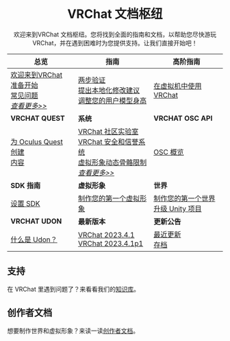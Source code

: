 <center>

# VRChat 文档枢纽

欢迎来到VRChat 文档枢纽。您将找到全面的指南和文档，以帮助您尽快游玩 VRChat，并在遇到困难时为您提供支持。让我们直接开始吧！

</center>

| **总览**                                                                                                                                                                                                                                  | **指南**                                                                                                                                                                                                                                                                                     | **高阶指南**                                                                                                                                     |
| ----------------------------------------------------------------------------------------------------------------------------------------------------------------------------------------------------------------------------------------- | -------------------------------------------------------------------------------------------------------------------------------------------------------------------------------------------------------------------------------------------------------------------------------------------- | ------------------------------------------------------------------------------------------------------------------------------------------------ |
| [欢迎来到VRChat](/docs.vrchat.com/docs/welcome-to-vrchat)<br>[准备开始](/docs.vrchat.com/docs/getting-started)<br>[常见问题](/docs.vrchat.com/docs/frequently-asked-questions)<br>[*查看更多>>*](/docs.vrchat.com/docs/welcome-to-vrchat) | [两步验证](/docs.vrchat.com/docs/setup-2fa)<br>[提出本地化修改建议](/docs.vrchat.com/docs/suggesting-localization-changes)<br>[调整您的用户模型身高](/docs.vrchat.com/docs/adjusting-your-avatars-height)                                                                                    | [在虚拟机中使用 VRChat](/docs.vrchat.com/docs/using-vrchat-in-a-virtual-machine)                                                                 |
| **VRCHAT QUEST**                                                                                                                                                                                                                          | **系统**                                                                                                                                                                                                                                                                                     | **VRCHAT OSC API**                                                                                                                               |
| [为 Oculus Quest 创建<br>内容](/creators.vrchat.com/platforms/android/)                                                                                                                                                                   | [VRChat 社区实验室](/docs.vrchat.com/docs/vrchat-community-labs)<br>[VRChat 安全和信誉系统](/docs.vrchat.com/docs/vrchat-safety-and-trust-system)<br>[虚拟形象动态骨骼限制](/docs.vrchat.com/docs/avatar-dynamic-bone-limits)<br>[*查看更多>>*](/docs.vrchat.com/docs/vrchat-community-labs) | [OSC 概览](/docs.vrchat.com/docs/osc-overview)                                                                                                   |
| **SDK 指南**                                                                                                                                                                                                                              | **虚拟形象**                                                                                                                                                                                                                                                                                 | **世界**                                                                                                                                         |
| [设置 SDK](/creators.vrchat.com/sdk/)                                                                                                                                                                                                     | [制作您的第一个虚拟形象](/creators.vrchat.com/avatars/creating-your-first-avatar)                                                                                                                                                                                                            | [制作您的第一个世界](/creators.vrchat.com/worlds/creating-your-first-world)<br>[升级 Unity 项目](/docs.vrchat.com/docs/upgrading-unity-projects) |
| **VRCHAT UDON**                                                                                                                                                                                                                           | **最新版本**                                                                                                                                                                                                                                                                                 | **更新公告**                                                                                                                                     |
| [什么是 Udon？](/creators.vrchat.com/worlds/udon/)                                                                                                                                                                                        | [VRChat 2023.4.1](/docs.vrchat.com/docs/latest-release)<br>[VRChat 2023.4.1p1](/docs.vrchat.com/docs/vrchat-202341p1)                                                                                                                                                                        | [最近更新]()<br>[存档]()                                                                                                                         |

## 支持

在 VRChat 里遇到问题了？来看看我们的[知识库](http://help.vrchat.com/)。

## 创作者文档

想要制作世界和虚拟形象？来读一读[创作者文档](https://creators.vrchat.com/)。